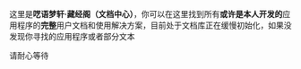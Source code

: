 这里是**呓语梦轩·藏经阁（文档中心）**，你可以在这里找到所有**或许是本人开发的**应用程序的**完整**用户文档和使用解决方案，目前处于文档库正在缓慢初始化，如果没发现你寻找的应用程序或者部分文本

请耐心等待